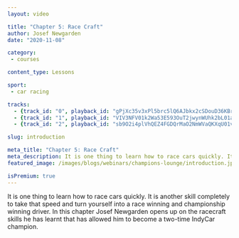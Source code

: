 ```yaml
---
layout: video

title: "Chapter 5: Race Craft"
author: Josef Newgarden
date: "2020-11-08"

category:
 - courses

content_type: Lessons

sport:
 - car racing

tracks:
  - {track_id: "0", playback_id: "gPjXc35v3xPl5brc5lQ6AJbkx2cSDouD36KBrWOb9NI", lesson_name: "The Fundamentals Of Race Craft", lesson_desc: "In this lesson Josef explains how he uses his pre-weekend preperation to help him set a plan for overtaking spots. He also breaksdown how he sets up passes, defends his position so that he can do both safely and effectively during the race."}
  - {track_id: "1", playback_id: "VIV3NFV01k2Wa53E593OuT2jwynWUhk2bL01aLsbBuVK4", lesson_name: "The Race Start", lesson_desc: "No moment during a race has more opportunity and more risk than the start of the race. How do we walk the fine line of maximizing that opportunity while lowering risk and getting the most out of our race starts? Find out how Josef does just that in this lesson."}
  - {track_id: "2", playback_id: "sb9O2i4plVhQEZ4FGDQrMaO2NmWVaQKXqU01vWm4o5Ig", lesson_name: "Driving In The Wet", lesson_desc: "A wet track means a lot of what we do as racecar drivers needs to drastically change. How do we maximize our cars balance in the wet? How do we find the line with the most grip in the wet? Find out how Josef does that in this lesson."}

slug: introduction

meta_title: "Chapter 5: Race Craft"
meta_description: It is one thing to learn how to race cars quickly. It is another skill completely to take that speed and turn yourself into a race winning and championship winning driver. In this chapter Josef Newgarden opens up on the racecraft skills he has learnt that has allowed him to become a two-time IndyCar champion.
featured_image: /images/blogs/webinars/champions-lounge/introduction.jpg

isPremium: true
---
```


It is one thing to learn how to race cars quickly. It is another skill completely to take that speed and turn yourself into a race winning and championship winning driver. In this chapter Josef Newgarden opens up on the racecraft skills he has learnt that has allowed him to become a two-time IndyCar champion.